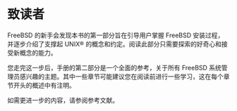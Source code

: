 # 致读者

FreeBSD 的新手会发现本书的第一部分旨在引导用户掌握 FreeBSD 安装过程，并逐步介绍了支撑起 UNIX® 的概念和约定。阅读此部分只需要探索的好奇心和接受新概念的能力。

您走完这一步后，手册的第二部分是一个全面的参考，关于所有 FreeBSD 系统管理员感兴趣的主题。其中一些章节可能建议您在阅读前进行一些学习，这在每个章节开头的概述中有注明。

如需更进一步的内容，请参阅参考文献。
